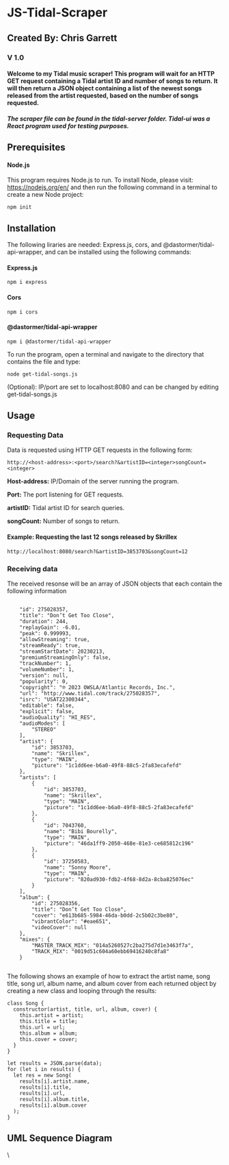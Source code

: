 # JS-Tidal-Scraper

## Created By: Chris Garrett

### V 1.0

#### Welcome to my Tidal music scraper! This program will wait for an HTTP GET request containing a Tidal artist ID and number of songs to return. It will then return a JSON object containing a list of the newest songs released from the artist requested, based on the number of songs requested.

##### The scraper file can be found in the tidal-server folder. Tidal-ui was a React program used for testing purposes.

## Prerequisites
#### Node.js
This program requires Node.js to run. To install Node, please visit: https://nodejs.org/en/ and then run the following command in a terminal to create a new Node project:

```
npm init
```

## Installation
The following liraries are needed: Express.js, cors, and @dastormer/tidal-api-wrapper, and can be installed using the following commands:
#### Express.js
```
npm i express
```
#### Cors
```
npm i cors
```
#### @dastormer/tidal-api-wrapper
```
npm i @dastormer/tidal-api-wrapper
```

To run the program, open a terminal and navigate to the directory that contains the file and type:
```
node get-tidal-songs.js
```
(Optional): IP/port are set to localhost:8080 and can be changed by editing get-tidal-songs.js

## Usage
### Requesting Data
Data is requested using HTTP GET requests in the following form:
```
http://<host-address>:<port>/search?&artistID=<integer>songCount=<integer>
```
**Host-address:** IP/Domain of the server running the program.

**Port:** The port listening for GET requests.

**artistID:** Tidal artist ID for search queries.

**songCount:** Number of songs to return.
#### Example: Requesting the last 12 songs released by Skrillex
```
http://localhost:8080/search?&artistID=3853703&songCount=12
```

### Receiving data

The received resonse will be an array of JSON objects that each contain the following information

```

    "id": 275028357,    
    "title": "Don’t Get Too Close",    
    "duration": 244,    
    "replayGain": -6.01,    
    "peak": 0.999993,    
    "allowStreaming": true,    
    "streamReady": true,    
    "streamStartDate": 20230213,
    "premiumStreamingOnly": false,
    "trackNumber": 1,
    "volumeNumber": 1,
    "version": null,
    "popularity": 0,
    "copyright": "℗ 2023 OWSLA/Atlantic Records, Inc.",
    "url": "http://www.tidal.com/track/275028357",
    "isrc": "USAT22300344",
    "editable": false,
    "explicit": false,
    "audioQuality": "HI_RES",
    "audioModes": [
        "STEREO"
    ],
    "artist": {
        "id": 3853703,
        "name": "Skrillex",
        "type": "MAIN",
        "picture": "1c1dd6ee-b6a0-49f8-88c5-2fa83ecafefd"
    },
    "artists": [
        {
            "id": 3853703,
            "name": "Skrillex",
            "type": "MAIN",
            "picture": "1c1dd6ee-b6a0-49f8-88c5-2fa83ecafefd"
        },
        {
            "id": 7043760,
            "name": "Bibi Bourelly",
            "type": "MAIN",
            "picture": "46da1ff9-2050-468e-81e3-ce685812c196"
        },
        {
            "id": 37250583,
            "name": "Sonny Moore",
            "type": "MAIN",
            "picture": "820ad930-fdb2-4f68-8d2a-8cba825076ec"
        }
    ],
    "album": {
        "id": 275028356,
        "title": "Don’t Get Too Close",
        "cover": "e613b685-5984-46da-b0dd-2c5b02c3be80",
        "vibrantColor": "#eae651",
        "videoCover": null
    },
    "mixes": {
        "MASTER_TRACK_MIX": "014a5260527c2ba275d7d1e3463f7a",
        "TRACK_MIX": "0019d51c604a60ebb69416240c8fa8"
    }
    
```
The following shows an example of how to extract the artist name, song title, song url, album name, and album cover from each returned object by creating a new class and looping through the results:
```
class Song {
  constructor(artist, title, url, album, cover) {
    this.artist = artist;
    this.title = title;
    this.url = url;
    this.album = album;
    this.cover = cover;
  }
}

let results = JSON.parse(data);
for (let i in results) {
  let res = new Song(
    results[i].artist.name,
    results[i].title,
    results[i].url,
    results[i].album.title,
    results[i].album.cover
  );
}
```

## UML Sequence Diagram
\
